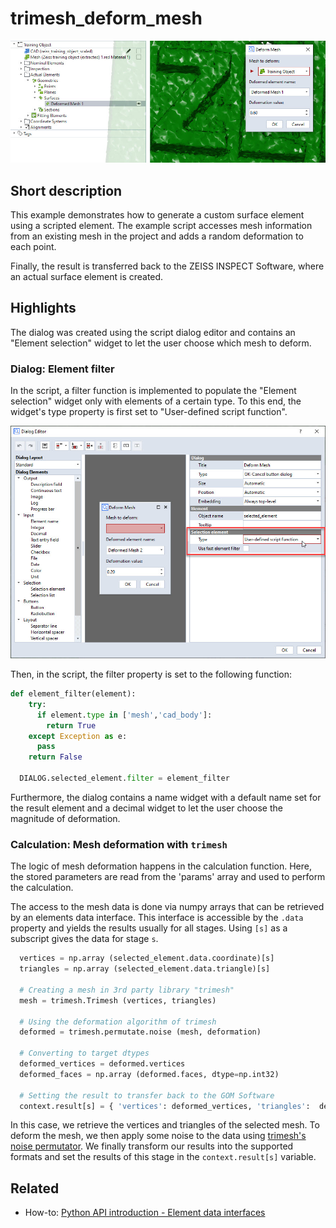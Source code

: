 # trimesh_deform_mesh

![Scripted surface element from deformed mesh](trimesh_deform_mesh.jpg)

## Short description

This example demonstrates how to generate a custom surface element using a scripted element. The example script accesses mesh information from an existing mesh in the project and adds a random deformation to each point.

Finally, the result is transferred back to the ZEISS INSPECT Software, where an actual surface element is created. 

## Highlights

The dialog was created using the script dialog editor and contains an "Element selection" widget to let the user choose which mesh to deform.

### Dialog: Element filter

In the script, a filter function is implemented to populate the "Element selection" widget only with elements of a certain type. To this end, the widget's type property is first set to "User-defined script function".

![](trimesh_deform_mesh_dialog.jpg)

Then, in the script, the filter property is set to the following function:

```python
def element_filter(element):	
    try:
      if element.type in ['mesh','cad_body']:
        return True
    except Exception as e:
      pass
    return False

  DIALOG.selected_element.filter = element_filter
```

Furthermore, the dialog contains a name widget with a default name set for the result element and a decimal widget to let the user choose the magnitude of deformation.


### Calculation: Mesh deformation with `trimesh`

The logic of mesh deformation happens in the calculation function. Here, the stored parameters are read from the 'params' array and used to perform the calculation.

The access to the mesh data is done via numpy arrays that can be retrieved by an elements data interface. This interface is accessible by the `.data` property and yields the results usually for all stages. Using `[s]` as a subscript gives the data for stage `s`.

```python
  vertices = np.array (selected_element.data.coordinate)[s]
  triangles = np.array (selected_element.data.triangle)[s]
  
  # Creating a mesh in 3rd party library "trimesh"
  mesh = trimesh.Trimesh (vertices, triangles)
  
  # Using the deformation algorithm of trimesh
  deformed = trimesh.permutate.noise (mesh, deformation)
  
  # Converting to target dtypes
  deformed_vertices = deformed.vertices
  deformed_faces = np.array (deformed.faces, dtype=np.int32)
  
  # Setting the result to transfer back to the GOM Software
  context.result[s] = { 'vertices': deformed_vertices, 'triangles':  deformed_faces }
```

In this case, we retrieve the vertices and triangles of the selected mesh.
To deform the mesh, we then apply some noise to the data using [trimesh's noise permutator](https://trimsh.org/trimesh.permutate.html#trimesh.permutate.noise). We finally transform our results into the supported formats and set the results of this stage in the `context.result[s]` variable.


## Related

* How-to: [Python API introduction - Element data interfaces](https://zeiss.github.io/zeiss-inspect-app-api/2025/howtos/python_api_introduction/python_api_introduction.html#element-data-interfaces)

